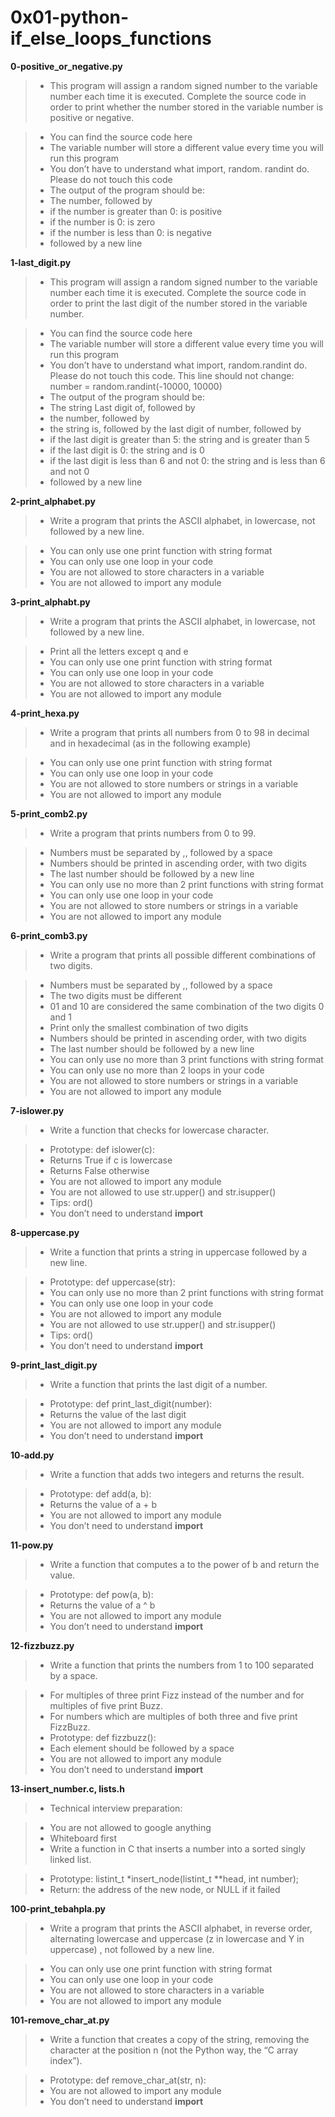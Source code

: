# 0x01-python-if_else_loops_functions

**0-positive_or_negative.py**
> * This program will assign a random signed number to the variable number each time it is executed. Complete the source code in order to print whether the number stored in the variable number is positive or negative.

> * You can find the source code here
> * The variable number will store a different value every time you will run this program
> * You don’t have to understand what import, random. randint do. Please do not touch this code
> * The output of the program should be:
> * The number, followed by
> * if the number is greater than 0: is positive
> * if the number is 0: is zero
> * if the number is less than 0: is negative
> * followed by a new line

**1-last_digit.py**
> * This program will assign a random signed number to the variable number each time it is executed. Complete the source code in order to print the last digit of the number stored in the variable number.

> * You can find the source code here
> * The variable number will store a different value every time you will run this program
> * You don’t have to understand what import, random.randint do. Please do not touch this code. This line should not change: number = random.randint(-10000, 10000)
> * The output of the program should be:
> * The string Last digit of, followed by
> * the number, followed by
> * the string is, followed by the last digit of number, followed by
> * if the last digit is greater than 5: the string and is greater than 5
> * if the last digit is 0: the string and is 0
> * if the last digit is less than 6 and not 0: the string and is less than 6 and not 0
> * followed by a new line

**2-print_alphabet.py**
> * Write a program that prints the ASCII alphabet, in lowercase, not followed by a new line.

> * You can only use one print function with string format
> * You can only use one loop in your code
> * You are not allowed to store characters in a variable
> * You are not allowed to import any module

**3-print_alphabt.py**
> * Write a program that prints the ASCII alphabet, in lowercase, not followed by a new line.

> * Print all the letters except q and e
> * You can only use one print function with string format
> * You can only use one loop in your code
> * You are not allowed to store characters in a variable
> * You are not allowed to import any module

**4-print_hexa.py**
> * Write a program that prints all numbers from 0 to 98 in decimal and in hexadecimal (as in the following example)

> * You can only use one print function with string format
> * You can only use one loop in your code
> * You are not allowed to store numbers or strings in a variable
> * You are not allowed to import any module

**5-print_comb2.py**
> * Write a program that prints numbers from 0 to 99.

> * Numbers must be separated by ,, followed by a space
> * Numbers should be printed in ascending order, with two digits
> * The last number should be followed by a new line
> * You can only use no more than 2 print functions with string format
> * You can only use one loop in your code
> * You are not allowed to store numbers or strings in a variable
> * You are not allowed to import any module

**6-print_comb3.py**
> * Write a program that prints all possible different combinations of two digits.

> * Numbers must be separated by ,, followed by a space
> * The two digits must be different
> * 01 and 10 are considered the same combination of the two digits 0 and 1
> * Print only the smallest combination of two digits
> * Numbers should be printed in ascending order, with two digits
> * The last number should be followed by a new line
> * You can only use no more than 3 print functions with string format
> * You can only use no more than 2 loops in your code
> * You are not allowed to store numbers or strings in a variable
> * You are not allowed to import any module

**7-islower.py**
> * Write a function that checks for lowercase character.

> * Prototype: def islower(c):
> * Returns True if c is lowercase
> * Returns False otherwise
> * You are not allowed to import any module
> * You are not allowed to use str.upper() and str.isupper()
> * Tips: ord()
> * You don’t need to understand __import__

**8-uppercase.py**
> * Write a function that prints a string in uppercase followed by a new line.

> * Prototype: def uppercase(str):
> * You can only use no more than 2 print functions with string format
> * You can only use one loop in your code
> * You are not allowed to import any module
> * You are not allowed to use str.upper() and str.isupper()
> * Tips: ord()
> * You don’t need to understand __import__

**9-print_last_digit.py**
> * Write a function that prints the last digit of a number.

> * Prototype: def print_last_digit(number):
> * Returns the value of the last digit
> * You are not allowed to import any module
> * You don’t need to understand __import__

**10-add.py**
> * Write a function that adds two integers and returns the result.

> * Prototype: def add(a, b):
> * Returns the value of a + b
> * You are not allowed to import any module
> * You don’t need to understand __import__

**11-pow.py**
> * Write a function that computes a to the power of b and return the value.

> * Prototype: def pow(a, b):
> * Returns the value of a ^ b
> * You are not allowed to import any module
> * You don’t need to understand __import__

**12-fizzbuzz.py**
> * Write a function that prints the numbers from 1 to 100 separated by a space.

> * For multiples of three print Fizz instead of the number and for multiples of five print Buzz.
> * For numbers which are multiples of both three and five print FizzBuzz.
> * Prototype: def fizzbuzz():
> * Each element should be followed by a space
> * You are not allowed to import any module
> * You don’t need to understand __import__

**13-insert_number.c, lists.h**
> * Technical interview preparation:

> * You are not allowed to google anything
> * Whiteboard first
> * Write a function in C that inserts a number into a sorted singly linked list.

> * Prototype: listint_t *insert_node(listint_t **head, int number);
> * Return: the address of the new node, or NULL if it failed

**100-print_tebahpla.py**
> * Write a program that prints the ASCII alphabet, in reverse order, alternating lowercase and uppercase (z in lowercase and Y in uppercase) , not followed by a new line.

> * You can only use one print function with string format
> * You can only use one loop in your code
> * You are not allowed to store characters in a variable
> * You are not allowed to import any module

**101-remove_char_at.py**
> * Write a function that creates a copy of the string, removing the character at the position n (not the Python way, the “C array index”).

> * Prototype: def remove_char_at(str, n):
> * You are not allowed to import any module
> * You don’t need to understand __import__